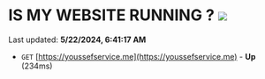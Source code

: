 # IS MY WEBSITE RUNNING ? [![](https://img.shields.io/static/v1?label=Sponsor&message=%E2%9D%A4&logo=GitHub&color=%23fe8e86)](https://github.com/sponsors/<username>)

Last updated: **5/22/2024, 6:41:17 AM**

- `GET` [https://youssefservice.me](https://youssefservice.me) - **Up** (234ms)

